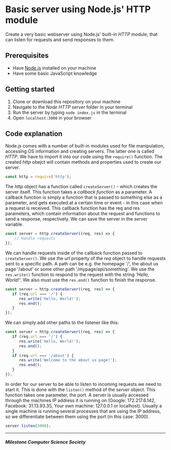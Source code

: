 # Basic server using Node.js' HTTP module
Create a very basic webserver using Node.js' built-in *HTTP* module, that can listen for requests and send responses to them.

## Prerequisites
- Have [Node.js](https://nodejs.org/en/) installed on your machine
- Have some basic JavaScript knowledge

## Getting started
1. Clone or download this repository on your machine
2. Navigate to the *Node HTTP server* folder in your terminal
3. Run the server by typing `node index.js` in the terminal
4. Open `localhost:3000` in your browser

## Code explanation
Node.js comes with a number of built-in modules used for file manipulation, accessing OS information and creating servers. The latter one is called *HTTP*. We have to import it into our code using the `require()` function. The created *http* obejct will contain methods and properties used to create our server.
```js
const http = require('http');
```
The *http* object has a function called `createServer()` - which creates the server itself. This function takes a *callback function* as a parameter. A callback function is simply a function that is passed to something else as a parameter, and gets executed at a certain time or event - in this case when a request is received. This callback function has the req and res parameters, which contain information about the request and functions to send a response, respectively. We can save the server in the *server* variable.
```js
const server = http.createServer((req, res) => {
    // Handle requests
});
```
We can handle requests inside of the callback function passed to `createServer()`. We use the *url* property of the *req* object to handle requests sent to a specific path. A path can be e.g. the homepage '/', the about us page '/about' or some other path '/mypage/api/something'. We use the `res.write()` function to respond to the request with the string *'Hello, World!'*. We also must use the `res.end()` function to finish the response.
```js
const server = http.createServer((req, res) => {
   if (req.url === '/') {
      res.write('Hello, World!');
      res.end();
   }
});
```
We can simply add other paths to the listener like this:
```js
const server = http.createServer((req, res) => {
   if (req.url === '/') {
      res.write('Hello, World!');
      res.end();
   }
   if (req.url === '/about') {
      res.write('Welcome to the about us page!');
      res.end();
   }
});
```
In order for our server to be able to listen to incoming requests we need to start it. This is done with the `listen()` method of the *server* object. This function takes one parameter, the port. A server is usually accessed through the machines IP address it is running on (Google: 172.217.6.142, Facebook: 31.13.93.35, Your own machine: 127.0.0.1 or localhost). Usually a single machine is running several processes that are using the IP address, so we differentiate between them using the port (in this case: 3000).
```js
server.listen(3000);
```
---
##### Milestone Computer Science Society
